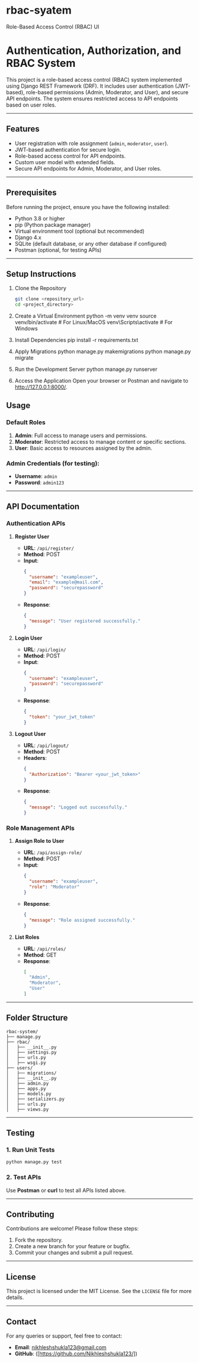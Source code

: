 # rbac-syatem
Role-Based Access Control (RBAC) UI

# Authentication, Authorization, and RBAC System

This project is a role-based access control (RBAC) system implemented using Django REST Framework (DRF). It includes user authentication (JWT-based), role-based permissions (Admin, Moderator, and User), and secure API endpoints. The system ensures restricted access to API endpoints based on user roles.

---

## Features

- User registration with role assignment (`admin`, `moderator`, `user`).
- JWT-based authentication for secure login.
- Role-based access control for API endpoints.
- Custom user model with extended fields.
- Secure API endpoints for Admin, Moderator, and User roles.

---

## Prerequisites

Before running the project, ensure you have the following installed:

- Python 3.8 or higher
- pip (Python package manager)
- Virtual environment tool (optional but recommended)
- Django 4.x
- SQLite (default database, or any other database if configured)
- Postman (optional, for testing APIs)
  
---

## Setup Instructions

1. Clone the Repository
   ```bash
   git clone <repository_url>
   cd <project_directory>

2. Create a Virtual Environment
   python -m venv venv
   source venv/bin/activate      # For Linux/MacOS
   venv\Scripts\activate         # For Windows

3. Install Dependencies
   pip install -r requirements.txt

4. Apply Migrations
   python manage.py makemigrations
   python manage.py migrate

5. Run the Development Server
   python manage.py runserver
   
7. Access the Application Open your browser or Postman and navigate to
   http://127.0.0.1:8000/.


## Usage
### Default Roles
1. **Admin**: Full access to manage users and permissions.
2. **Moderator**: Restricted access to manage content or specific sections.
3. **User**: Basic access to resources assigned by the admin.

### Admin Credentials (for testing):
- **Username**: `admin`
- **Password**: `admin123`

---

## API Documentation
### Authentication APIs
1. **Register User**
   - **URL**: `/api/register/`
   - **Method**: POST
   - **Input**:
     ```json
     {
       "username": "exampleuser",
       "email": "example@mail.com",
       "password": "securepassword"
     }
     ```
   - **Response**:
     ```json
     {
       "message": "User registered successfully."
     }
     ```

2. **Login User**
   - **URL**: `/api/login/`
   - **Method**: POST
   - **Input**:
     ```json
     {
       "username": "exampleuser",
       "password": "securepassword"
     }
     ```
   - **Response**:
     ```json
     {
       "token": "your_jwt_token"
     }
     ```

3. **Logout User**
   - **URL**: `/api/logout/`
   - **Method**: POST
   - **Headers**:
     ```json
     {
       "Authorization": "Bearer <your_jwt_token>"
     }
     ```
   - **Response**:
     ```json
     {
       "message": "Logged out successfully."
     }
     ```

### Role Management APIs
1. **Assign Role to User**
   - **URL**: `/api/assign-role/`
   - **Method**: POST
   - **Input**:
     ```json
     {
       "username": "exampleuser",
       "role": "Moderator"
     }
     ```
   - **Response**:
     ```json
     {
       "message": "Role assigned successfully."
     }
     ```

2. **List Roles**
   - **URL**: `/api/roles/`
   - **Method**: GET
   - **Response**:
     ```json
     [
       "Admin",
       "Moderator",
       "User"
     ]
     ```

---

## Folder Structure
```
rbac-system/
├── manage.py
├── rbac/
│   ├── __init__.py
│   ├── settings.py
│   ├── urls.py
│   ├── wsgi.py
├── users/
│   ├── migrations/
│   ├── __init__.py
│   ├── admin.py
│   ├── apps.py
│   ├── models.py
│   ├── serializers.py
│   ├── urls.py
│   ├── views.py
```

---

## Testing
### 1. Run Unit Tests
```bash
python manage.py test
```

### 2. Test APIs
Use **Postman** or **curl** to test all APIs listed above.

---

## Contributing
Contributions are welcome! Please follow these steps:
1. Fork the repository.
2. Create a new branch for your feature or bugfix.
3. Commit your changes and submit a pull request.

---

## License
This project is licensed under the MIT License. See the `LICENSE` file for more details.

---

## Contact
For any queries or support, feel free to contact:
- **Email**: nikhleshshukla123@gmail.com
- **GitHub**: ([https://github.com/Nikhleshshukla123/])
```

